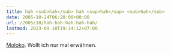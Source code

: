 ```yaml
---
title: hah <sub>hah</sub> hah <sup>hah</sup> <sub>hah</sub>
date: 2005-10-24T06:28:00+00:00
url: /2005/10/hah-hah-hah-hah-hah/
lastmod: 2023-09-10T19:14:12+07:00
---
```

[Moloko][1]. Wollt ich nur mal erwähnen.

 [1]: http://www.moloko.co.uk/
